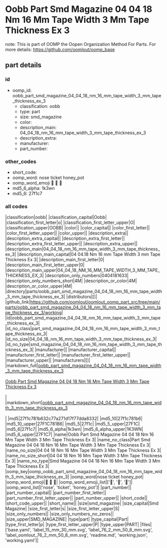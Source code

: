 # Oobb Part Smd Magazine 04 04 18 Nm 16 Mm Tape Width 3 Mm Tape Thickness Ex 3  

note: This is part of OOMP the Oopen Organization Method For Parts. For more details: https://github.com/oomlout/oomp_base

##  part details





### id
* oomp_id: oobb_part_smd_magazine_04_04_18_nm_16_mm_tape_width_3_mm_tape_thickness_ex_3
  * classification: oobb
  * type: part
  * size: smd_magazine
  * color: 
  * description_main: 04_04_18_nm_16_mm_tape_width_3_mm_tape_thickness_ex_3
  * description_extra: 
  * manufacturer: 
  * part_number: 

### other_codes
* short_code: 
* oomp_word: nose ticket honey_pot
* oomp_word_emoji :nose: :ticket: :honey_pot:
* md5_6_alpha: 1k3wn
* md5_6: 27f1c7

### all codes 
|classification|oobb|
|classification_capital|Oobb|
|classification_first_letter|o|
|classification_first_letter_upper|O|
|classification_upper|OOBB|
|color||
|color_capital||
|color_first_letter||
|color_first_letter_upper||
|color_upper||
|description_extra||
|description_extra_capital||
|description_extra_first_letter||
|description_extra_first_letter_upper||
|description_extra_upper||
|description_main|04_04_18_nm_16_mm_tape_width_3_mm_tape_thickness_ex_3|
|description_main_capital|04 04.18 Nm 16 mm Tape Width 3 mm Tape Thickness Ex 3|
|description_main_first_letter|0|
|description_main_first_letter_upper|0|
|description_main_upper|04_04_18_NM_16_MM_TAPE_WIDTH_3_MM_TAPE_THICKNESS_EX_3|
|description_only_numbers|0404181633|
|description_only_numbers_short|4M|
|description_or_color|4M|
|description_or_color_upper|4M|
|directory|parts/oobb_part_smd_magazine_04_04_18_nm_16_mm_tape_width_3_mm_tape_thickness_ex_3|
|distributors|[]|
|github_link|https://github.com/oomlout/oomlout_oomp_part_src/tree/main/parts/oobb_part_smd_magazine_04_04_18_nm_16_mm_tape_width_3_mm_tape_thickness_ex_3/working|
|id|oobb_part_smd_magazine_04_04_18_nm_16_mm_tape_width_3_mm_tape_thickness_ex_3|
|id_no_class|part_smd_magazine_04_04_18_nm_16_mm_tape_width_3_mm_tape_thickness_ex_3|
|id_no_size|04_04_18_nm_16_mm_tape_width_3_mm_tape_thickness_ex_3|
|id_no_type|smd_magazine_04_04_18_nm_16_mm_tape_width_3_mm_tape_thickness_ex_3|
|manufacturer||
|manufacturer_capital||
|manufacturer_first_letter||
|manufacturer_first_letter_upper||
|manufacturer_upper||
|manufacturers|[]|
|markdown_full|[oobb_part_smd_magazine_04_04_18_nm_16_mm_tape_width_3_mm_tape_thickness_ex_3](https://github.com/oomlout/oomlout_oomp_part_src/tree/main/parts/oobb_part_smd_magazine_04_04_18_nm_16_mm_tape_width_3_mm_tape_thickness_ex_3/working)<br>[](https://github.com/oomlout/oomlout_oomp_part_src/tree/main/parts/oobb_part_smd_magazine_04_04_18_nm_16_mm_tape_width_3_mm_tape_thickness_ex_3/working)<br>[Oobb Part Smd Magazine 04 04 18 Nm 16 Mm Tape Width 3 Mm Tape Thickness Ex 3](https://github.com/oomlout/oomlout_oomp_part_src/tree/main/parts/oobb_part_smd_magazine_04_04_18_nm_16_mm_tape_width_3_mm_tape_thickness_ex_3/working)<br><br>|
|markdown_short|[oobb_part_smd_magazine_04_04_18_nm_16_mm_tape_width_3_mm_tape_thickness_ex_3](https://github.com/oomlout/oomlout_oomp_part_src/tree/main/parts/oobb_part_smd_magazine_04_04_18_nm_16_mm_tape_width_3_mm_tape_thickness_ex_3/working)<br><br>|
|md5|27f1c781b632c77a271d17f77dda8332|
|md5_10|27f1c781b6|
|md5_10_upper|27F1C781B6|
|md5_5|27f1c|
|md5_5_upper|27F1C|
|md5_6|27f1c7|
|md5_6_alpha|1k3wn|
|md5_6_alpha_upper|1K3WN|
|md5_6_upper|27F1C7|
|name|Oobb Part Smd Magazine 04 04 18 Nm 16 Mm Tape Width 3 Mm Tape Thickness Ex 3|
|name_no_class|Part Smd Magazine 04 04 18 Nm 16 Mm Tape Width 3 Mm Tape Thickness Ex 3|
|name_no_size|04 04 18 Nm 16 Mm Tape Width 3 Mm Tape Thickness Ex 3|
|name_no_size_short|04 04 18 Nm 16 Mm Tape Width 3 Mm Tape Thickness Ex 3|
|name_no_type|Smd Magazine 04 04 18 Nm 16 Mm Tape Width 3 Mm Tape Thickness Ex 3|
|oomp_key|oomp_oobb_part_smd_magazine_04_04_18_nm_16_mm_tape_width_3_mm_tape_thickness_ex_3|
|oomp_word|nose ticket honey_pot|
|oomp_word_emoji|:nose: :ticket: :honey_pot:|
|oomp_word_emoji_list|[':nose:', ':ticket:', ':honey_pot:']|
|oomp_word_list|['nose', 'ticket', 'honey_pot']|
|part_number||
|part_number_capital||
|part_number_first_letter||
|part_number_first_letter_upper||
|part_number_upper||
|short_code||
|short_code_upper||
|short_name||
|size|smd_magazine|
|size_capital|Smd Magazine|
|size_first_letter|s|
|size_first_letter_upper|S|
|size_only_numbers||
|size_only_numbers_no_zeros||
|size_upper|SMD_MAGAZINE|
|type|part|
|type_capital|Part|
|type_first_letter|p|
|type_first_letter_upper|P|
|type_upper|PART|
|files|['base.yaml', 'label_15_mm_30_mm.svg', 'label_76_2_mm_50_8_mm.svg', 'label_oomlout_76_2_mm_50_8_mm.svg', 'readme.md', 'working.json', 'working.yaml']|
